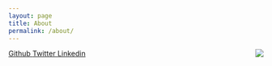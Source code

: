 ```yaml
---
layout: page
title: About
permalink: /about/
---
```


<img src="https://s.gravatar.com/avatar/0c599bcadc37adf2e64ad7e33cf5464b?s=200" style="float: right;">

<a href="http://github.com/aliev">
    <i class="fa fa-github"></i> Github
</a>

<a href="http://twitter.com/ali_aliev">
    <i class="fa fa-twitter"></i> Twitter
</a>

<a href="https://www.linkedin.com/in/alialiev">
    <i class="fa fa-linkedin"></i> Linkedin
</a>
